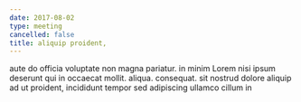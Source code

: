 ```yaml
---
date: 2017-08-02
type: meeting
cancelled: false
title: aliquip proident,
---
```

aute do officia voluptate non magna pariatur. in minim Lorem nisi ipsum deserunt qui in occaecat mollit. aliqua. consequat. sit nostrud dolore aliquip ad ut proident, incididunt tempor sed adipiscing ullamco cillum in